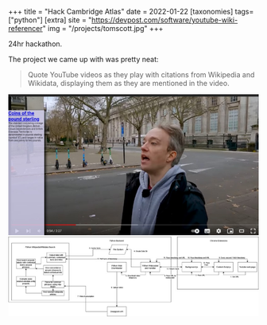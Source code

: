 +++
title = "Hack Cambridge Atlas"
date = 2022-01-22
[taxonomies]
tags=["python"]
[extra]
site = "https://devpost.com/software/youtube-wiki-referencer" 
img = "/projects/tomscott.jpg"
+++

24hr hackathon.

<!-- more -->

The project we came up with was pretty neat:
> Quote YouTube videos as they play with citations from Wikipedia and Wikidata, displaying them as they are mentioned in the video.

![Tom Scott](/projects/tomscott.jpg)
![Dataflow](/projects/dataflow.jpg)
